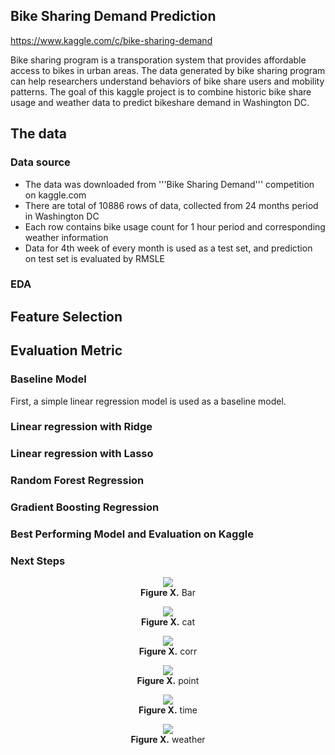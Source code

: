 ## Bike Sharing Demand Prediction 
https://www.kaggle.com/c/bike-sharing-demand


Bike sharing program is a transporation system that provides affordable access to bikes in urban areas. The data generated by bike sharing program can help researchers understand behaviors of bike share users and mobility patterns. The goal of this kaggle project is to combine historic bike share usage and weather data to predict bikeshare demand in Washington DC. 

## The data
### Data source
- The data was downloaded from '''Bike Sharing Demand''' competition on kaggle.com 
- There are total of 10886 rows of data, collected from 24 months period in Washington DC
- Each row contains bike usage count for 1 hour period and corresponding weather information
- Data for 4th week of every month is used as a test set, and prediction on test set is evaluated by RMSLE

### EDA

## Feature Selection

## Evaluation Metric

### Baseline Model
First, a simple linear regression model is used as a baseline model. 

### Linear regression with Ridge

### Linear regression with Lasso

### Random Forest Regression

### Gradient Boosting Regression

### Best Performing Model and Evaluation on Kaggle

### Next Steps




<p align="center">
  <img src="./images/bar.png" >
<br>
<b>Figure X.</b> Bar
</p>


<p align="center">
  <img src="./images/cat.png" >
<br>
<b>Figure X.</b> cat
</p>

<p align="center">
  <img src="./images/corrplot.png" >
<br>
<b>Figure X.</b> corr
</p>

<p align="center">
  <img src="./images/pointplot.png" >
<br>
<b>Figure X.</b> point
</p>


<p align="center">
  <img src="./images/time.png" >
<br>
<b>Figure X.</b> time
</p>


<p align="center">
  <img src="./images/weather.png" >
<br>
<b>Figure X.</b> weather
</p>
